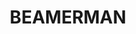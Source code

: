 ---
layout: hero
title: BEAMERMAN
description: CS3247 Game Development Group Project
buttons:
    - button_text: DOWNLOAD
      button_link: /https://github.com/lightcaster-studios/beamerman/releases
    - button_text: HOW TO PLAY
      button_link: /beamerman/how-to-play
---